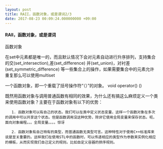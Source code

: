 ```yaml
---
layout: post
title: RAII，函数对象，或是谓词2/3
date: 2017-08-23 00:09:24.000000000 +09:00
---
```


#### RAII，函数对象，或是谓词

函数对象

在set中元素都是唯一的，而且默认情况下会对元素自动进行升序排列，支持集合的交(set_intersection),差(set_difference) 并(set_union)，对衬差(set_symmetric_difference) 等一些集合上的操作，如果需要集合中的元素允许重复那么可以使用multiset

一个函数对象，即一个重载了括号操作符“（）”的对象。 void operator() ()

既然用函数对象与调用普通函数有相同的效果，为什么还有搞这么麻烦定义一个类来使用函数对象？主要在于函数对象有以下的优势：

       1. 函数对象可以有自己的状态。我们可以在类中定义状态变量，这样一个函数对象在多次的调用中可以共享这个状态。但是函数调用没这种优势，除非它使用全局变量来保存状态。呃，面向对象编程。。。全局变量。。。。惊讶

       2. 函数对象有自己特有的类型，而普通函数无类型可言。这种特性对于使用C++标准库来说是至关重要的。这样我们在使用STL中的函数时，可以传递相应的类型作为参数来实例化相应的模板，从而实现我们自己定义的规则。比如自定义容器的排序规则。
